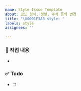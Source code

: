 ```yaml
---
name: Style Issue Template
about: 코드 형식, 정렬, 주석 등의 변경
title: "\U0001F3A8 style: "
labels: style
assignees: ''

---
```


### 📌 작업 내용

-

### ✅ Todo

- [ ]
